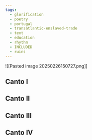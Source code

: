 ```yaml
---
tags:
  - glorification
  - poetry
  - portugal
  - transatlantic-enslaved-trade
  - text
  - education
  - rhythm
  - INCLUDED
  - ruins
---
```


![[Pasted image 20250226150727.png]]

## Canto I

## Canto II

## Canto III

## Canto IV

